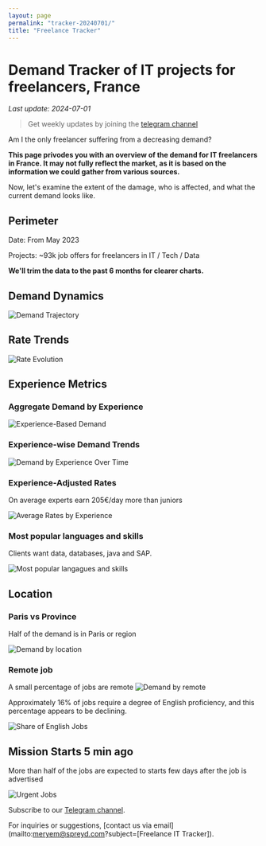 ```yaml
---
layout: page
permalink: "tracker-20240701/"
title: "Freelance Tracker"
---
```

# Demand Tracker of IT projects for freelancers, France

*Last update: 2024-07-01*

> Get weekly updates by joining the [telegram channel](https://t.me/+3y9PJaF335UxYTg0)

Am I the only freelancer suffering from a decreasing demand?

**This page privodes you with an overview of the demand for IT freelancers in France. It may not fully reflect the market, as it is based on the information we could gather from various sources.**

Now, let's examine the extent of the damage, who is affected, and what the current demand looks like.

## Perimeter

Date: From May 2023

Projects: ~93k job offers for freelancers in IT / Tech / Data

**We'll trim the data to the past 6 months for clearer charts.**

## Demand Dynamics

![Demand Trajectory](figs/20240701_missions_by_week.png)

## Rate Trends

![Rate Evolution](figs/20240701_missions_by_week_rate.png)

## Experience Metrics

### Aggregate Demand by Experience

![Experience-Based Demand](figs/20240701_exp_lvl.png)

### Experience-wise Demand Trends

![Demand by Experience Over Time](figs/20240701_missions_by_week_exp.png)

### Experience-Adjusted Rates

On average experts earn 205€/day more than juniors

![Average Rates by Experience](figs/20240701_exp_lvl_rate.png)

### Most popular languages and skills

Clients want data, databases, java and SAP.

![Most popular langagues and skills](figs/20240701_missions_by_skill.png)

## Location

### Paris vs Province

Half of the demand is in Paris or region

![Demand by location](figs/20240701_missions_by_location.png)

### Remote job

A small percentage of jobs are remote
![Demand by remote](figs/20240701_missions_by_remote.png)

Approximately 16% of jobs require a degree of English proficiency, and this percentage appears to be declining.

![Share of English Jobs](figs/20240701_missions_anglais.png)

## Mission Starts 5 min ago

More than half of the jobs are expected to starts few days after the job is advertised

![Urgent Jobs](figs/20240701_missions_by_urgent.png)

Subscribe to our [Telegram channel](https://t.me/+3y9PJaF335UxYTg0).

For inquiries or suggestions, [contact us via email](mailto:meryem@spreyd.com?subject=[Freelance IT Tracker]).
